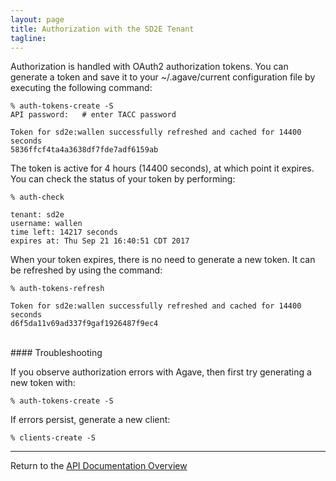 ```yaml
---
layout: page
title: Authorization with the SD2E Tenant
tagline:
---
```


Authorization is handled with OAuth2 authorization tokens. You can generate
a token and save it to your ~/.agave/current configuration file by executing
the following command:
```
% auth-tokens-create -S
API password:   # enter TACC password

Token for sd2e:wallen successfully refreshed and cached for 14400 seconds
5836ffcf4ta4a3638df7fde7adf6159ab
```

The token is active for 4 hours (14400 seconds), at which point it expires. You
can check the status of your token by performing:
```
% auth-check

tenant: sd2e
username: wallen
time left: 14217 seconds
expires at: Thu Sep 21 16:40:51 CDT 2017
```

When your token expires, there is no need to generate a new token. It can be
refreshed by using the command:
```
% auth-tokens-refresh

Token for sd2e:wallen successfully refreshed and cached for 14400 seconds
d6f5da11v69ad337f9gaf1926487f9ec4
```

<br>
#### Troubleshooting

If you observe authorization errors with Agave, then first try generating a
new token with:
```
% auth-tokens-create -S
```

If errors persist, generate a new client:
```
% clients-create -S
```

---
Return to the [API Documentation Overview](../index.md)
